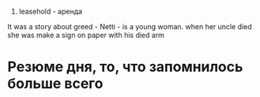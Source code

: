 1. leasehold - аренда

It was a story about greed - Netti - is a young woman. when her uncle died she was make a sign on paper with his died arm









# Резюме дня, то, что запомнилось больше всего